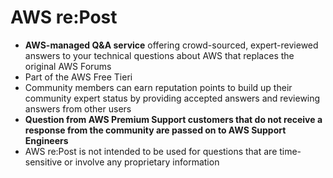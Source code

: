 # AWS re:Post

- **AWS-managed Q&A service** offering crowd-sourced, expert-reviewed answers to your technical questions about AWS that replaces the original AWS Forums
- Part of the AWS Free Tieri
- Community members can earn reputation points to build up their community expert status by providing accepted answers and reviewing answers from other users
- **Question from AWS Premium Support customers that do not receive a response from the community are passed on to AWS Support Engineers**
- AWS re:Post is not intended to be used for questions that are time-sensitive or involve any proprietary information